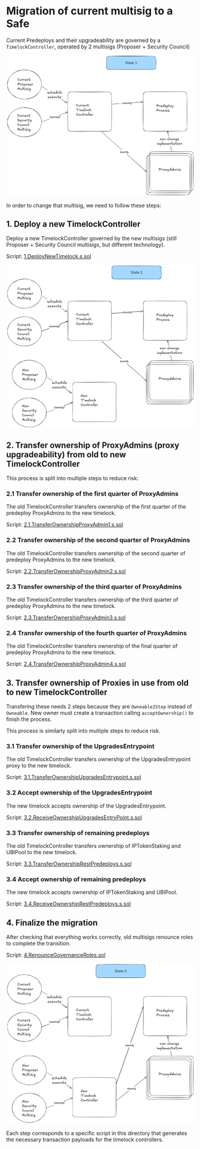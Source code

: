 # Migration of current multisig to a Safe


Current Predeploys and their upgradeability are governed by a `TimelockController`, operated by 2 multisigs (Proposer + Security Council)

![Migration diagram 1](./images/1.migration.png)

In order to change that multisig, we need to follow these steps:

## 1. Deploy a new TimelockController
Deploy a new TimelockController governed by the new multisigs (still Proposer + Security Council multisigs, but different technology).

Script: [1.DeployNewTimelock.s.sol](./1.DeployNewTimelock.s.sol)

![Migration diagram 2](./images/2.migration.png)

## 2. Transfer ownership of ProxyAdmins (proxy upgradeability) from old to new TimelockController 
This process is split into multiple steps to reduce risk:

### 2.1 Transfer ownership of the first quarter of ProxyAdmins
The old TimelockController transfers ownership of the first quarter of the predeploy ProxyAdmins to the new timelock.

Script: [2.1.TransferOwnershipProxyAdmin1.s.sol](./2.1.TransferOwnershipProxyAdmin1.s.sol)

### 2.2 Transfer ownership of the second quarter of ProxyAdmins
The old TimelockController transfers ownership of the second quarter of predeploy ProxyAdmins to the new timelock.

Script: [2.2.TransferOwnershipProxyAdmin2.s.sol](./2.2.TransferOwnershipProxyAdmin2.s.sol)

### 2.3 Transfer ownership of the third quarter of ProxyAdmins
The old TimelockController transfers ownership of the third quarter of predeploy ProxyAdmins to the new timelock.

Script: [2.3.TransferOwnershipProxyAdmin3.s.sol](./2.3.TransferOwnershipProxyAdmin3.s.sol)

### 2.4 Transfer ownership of the fourth quarter of ProxyAdmins
The old TimelockController transfers ownership of the final quarter of predeploy ProxyAdmins to the new timelock.

Script: [2.4.TransferOwnershipProxyAdmin4.s.sol](./2.4.TransferOwnershipProxyAdmin4.s.sol)

## 3. Transfer ownership of Proxies in use from old to new TimelockController 

Transfering these needs 2 steps because they are `Owneable2Step` instead of `Owneable`. New owner must create a transaction calling `acceptOwnership()` to finish the process.

This process is similarly split into multiple steps to reduce risk.

### 3.1 Transfer ownership of the UpgradesEntrypoint
The old TimelockController transfers ownership of the UpgradesEntrypoint proxy to the new timelock.

Script: [3.1.TransferOwnershipUpgradesEntrypoint.s.sol](./3.1.TransferOwnershipUpgradesEntrypoint.s.sol)

### 3.2 Accept ownership of the UpgradesEntrypoint
The new timelock accepts ownership of the UpgradesEntrypoint.

Script: [3.2.ReceiveOwnershipUpgradesEntryPoint.s.sol](./3.2.ReceiveOwnershipUpgradesEntryPoint.s.sol)

### 3.3 Transfer ownership of remaining predeploys
The old TimelockController transfers ownership of IPTokenStaking and UBIPool to the new timelock.

Script: [3.3.TransferOwnershipRestPredeploys.s.sol](./3.3.TransferOwnershipRestPredeploys.s.sol)

### 3.4 Accept ownership of remaining predeploys
The new timelock accepts ownership of IPTokenStaking and UBIPool.

Script: [3.4.ReceiveOwnershipRestPredeploys.s.sol](./3.4.ReceiveOwnershipRestPredeploys.s.sol)

## 4. Finalize the migration
After checking that everything works correctly, old multisigs renounce roles to complete the transition.

Script: [4.RenounceGovernanceRoles.sol](./4.RenounceGovernanceRoles.sol)

![Migration diagram 3](./images/3.migration.png)

Each step corresponds to a specific script in this directory that generates the necessary transaction payloads for the timelock controllers.


